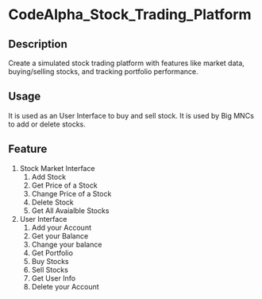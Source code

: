 # CodeAlpha_Stock_Trading_Platform

## Description
Create a simulated stock trading platform with features like market data, buying/selling stocks, and tracking portfolio performance.

## Usage
It is used as an User Interface to buy and sell stock.
It is used by Big MNCs to add or delete stocks.

## Feature
1. Stock Market Interface
    1. Add Stock
    2. Get Price of a Stock
    3. Change Price of a Stock 
    4. Delete Stock
    5. Get All Avaialble Stocks
2. User Interface
    1. Add your Account
    2. Get your Balance
    3. Change your balance
    4. Get Portfolio
    5. Buy Stocks
    6. Sell Stocks
    7. Get User Info
    8. Delete your Account
    